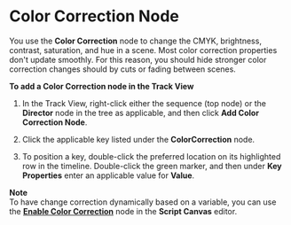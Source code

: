 # Color Correction Node<a name="cinematics-track-view-nodes-color-correction"></a>

You use the **Color Correction** node to change the CMYK, brightness, contrast, saturation, and hue in a scene\. Most color correction properties don't update smoothly\. For this reason, you should hide stronger color correction changes should by cuts or fading between scenes\.

**To add a Color Correction node in the Track View**

1. In the Track View, right\-click either the sequence \(top node\) or the **Director** node in the tree as applicable, and then click **Add Color Correction Node**\.

1. Click the applicable key listed under the **ColorCorrection** node\.

1. To position a key, double\-click the preferred location on its highlighted row in the timeline\. Double\-click the green marker, and then under **Key Properties** enter an applicable value for **Value**\.

**Note**  
To have change correction dynamically based on a variable, you can use the **[Enable Color Correction](enable-color-correction-node.md)** node in the **Script Canvas** editor\.